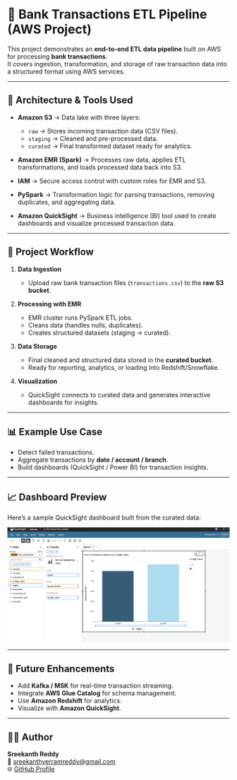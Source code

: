 # 🏦 Bank Transactions ETL Pipeline (AWS Project)

This project demonstrates an **end-to-end ETL data pipeline** built on AWS for processing **bank transactions**.  
It covers ingestion, transformation, and storage of raw transaction data into a structured format using AWS services.

---

## 🔧 Architecture & Tools Used

- **Amazon S3** → Data lake with three layers:
  - `raw` → Stores incoming transaction data (CSV files).
  - `staging` → Cleaned and pre-processed data.
  - `curated` → Final transformed dataset ready for analytics.

- **Amazon EMR (Spark)** → Processes raw data, applies ETL transformations, and loads processed data back into S3.

- **IAM** → Secure access control with custom roles for EMR and S3.

- **PySpark** → Transformation logic for parsing transactions, removing duplicates, and aggregating data.

- **Amazon QuickSight** → Business intelligence (BI) tool used to create dashboards and visualize processed transaction data.

---

## 📂 Project Workflow

1. **Data Ingestion**  
   - Upload raw bank transaction files (`transactions.csv`) to the **raw S3 bucket**.  

2. **Processing with EMR**  
   - EMR cluster runs PySpark ETL jobs.  
   - Cleans data (handles nulls, duplicates).  
   - Creates structured datasets (staging → curated).  

3. **Data Storage**  
   - Final cleaned and structured data stored in the **curated bucket**.  
   - Ready for reporting, analytics, or loading into Redshift/Snowflake.

4. **Visualization**  
   - QuickSight connects to curated data and generates interactive dashboards for insights.

---

## 📊 Example Use Case

- Detect failed transactions.  
- Aggregate transactions by **date / account / branch**.  
- Build dashboards (QuickSight / Power BI) for transaction insights.  

---

## 📈 Dashboard Preview  

Here’s a sample QuickSight dashboard built from the curated data:  

![QuickSight Dashboard](./images/quicksight_dashboard.png)

---

## 🚀 Future Enhancements
- Add **Kafka / MSK** for real-time transaction streaming.  
- Integrate **AWS Glue Catalog** for schema management.  
- Use **Amazon Redshift** for analytics.  
- Visualize with **Amazon QuickSight**.  

---

## 👨‍💻 Author
**Sreekanth Reddy**  
📧 sreekanthyerramreddy@gmail.com  
🌐 [GitHub Profile](https://github.com/sreekanthreddy32)  
